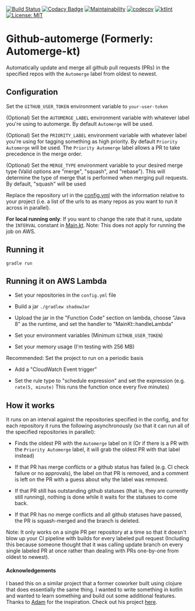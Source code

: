 [![Build Status](https://travis-ci.com/MclaughlinSteve/automerge-kt.svg?branch=master)](https://travis-ci.com/MclaughlinSteve/automerge-kt)
[![Codacy Badge](https://api.codacy.com/project/badge/Grade/73e41539dc1144e69f79346d63a05931)](https://www.codacy.com/app/MclaughlinSteve/automerge-kt?utm_source=github.com&amp;utm_medium=referral&amp;utm_content=MclaughlinSteve/automerge-kt&amp;utm_campaign=Badge_Grade)
[![Maintainability](https://api.codeclimate.com/v1/badges/5ec4d88711d37510eb50/maintainability)](https://codeclimate.com/github/MclaughlinSteve/automerge-kt/maintainability)
[![codecov](https://codecov.io/gh/MclaughlinSteve/automerge-kt/branch/master/graph/badge.svg)](https://codecov.io/gh/MclaughlinSteve/automerge-kt)
[![ktlint](https://img.shields.io/badge/code%20style-%E2%9D%A4-FF4081.svg)](https://ktlint.github.io/)
[![License: MIT](https://img.shields.io/badge/License-MIT-yellow.svg)](https://opensource.org/licenses/MIT)

# Github-automerge (Formerly: Automerge-kt)

Automatically update and merge all github pull requests (PRs) in the specified repos with the `Automerge` label from oldest to newest.

## Configuration
Set the `GITHUB_USER_TOKEN` environment variable to `your-user-token`

(Optional) Set the `AUTOMERGE_LABEL` environment variable with whatever label you're using to automerge. 
By default `Automerge` will be used.

(Optional) Set the `PRIORITY_LABEL` environment variable with whatever label you're using for tagging something as 
high priority. By default `Priority Automerge` will be used. The `Priority Automerge` label allows a PR to
take precedence in the merge order.

(Optional) Set the `MERGE_TYPE` environment variable to your desired merge type (Valid options are "merge", "squash",
 and "rebase"). This will determine the type of merge that is performed when merging pull requests. By default, "squash" 
 will be used

Replace the repository url in the [config.yml](src/main/resources/config.yml) with the information relative to your 
project (i.e. a list of the urls to as many repos as you want to run it across in parallel).

__For local running only__: If you want to change the rate that it runs, update the `INTERVAL` constant in 
[Main.kt](src/main/kotlin/Main.kt).
Note: This does not apply for running the job on AWS.

## Running it
`gradle run`

## Running it on AWS Lambda

-   Set your repositories in the `config.yml` file
  
-   Build a jar `./gradlew shadowJar`
  
-   Upload the jar in the "Function Code" section on lambda, choose "Java 8" as the runtime, 
  and set the handler to "MainKt::handleLambda"
  
-   Set your environment variables (Minimum `GITHUB_USER_TOKEN`)
    
-   Set your memory usage (I'm testing with 256 MB)

Recommended: Set the project to run on a periodic basis
-   Add a "CloudWatch Event trigger"

-   Set the rule type to "schedule expression" and set the expression (e.g. `rate(5, minute)` 
  This runs the function once every five minutes)
  
## How it works

It runs on an interval against the repositories specified in the config, and for each repository
it runs the following asynchronously (so that it can run all of the specified repositories in parallel):
-   Finds the oldest PR with the `Automerge` label on it (Or if there is a PR with the `Priority Automerge` label,
    it will grab the oldest PR with that label instead)

-   If that PR has merge conflicts or a github status has failed (e.g. CI check failure or no approvals), 
    the label on that PR is removed, and a comment is left on the PR with a guess about why the label was removed.

-   If that PR still has outstanding github statuses (that is, they are currently still running), 
    nothing is done while it waits for the statuses to come back.

-   If that PR has no merge conflicts and all github statuses have passed, 
    the PR is squash-merged and the branch is deleted.

Note: It only works on a single PR per repository at a time so that it doesn't blow up your CI pipeline with builds 
for every labeled pull request (Including this because someone thought that it was calling update branch on every 
single labeled PR at once rather than dealing with PRs one-by-one from oldest to newest).

#### Acknowledgements

I based this on a similar project that a former coworker built using clojure that does essentially the same thing. 
I wanted to write something in kotlin and wanted to learn something and build out some additional features.
Thanks to [Adam](https://github.com/AdamReifsneider) for the inspiration. 
Check out his project [here](https://github.com/AdamReifsneider/pull-automerge).
